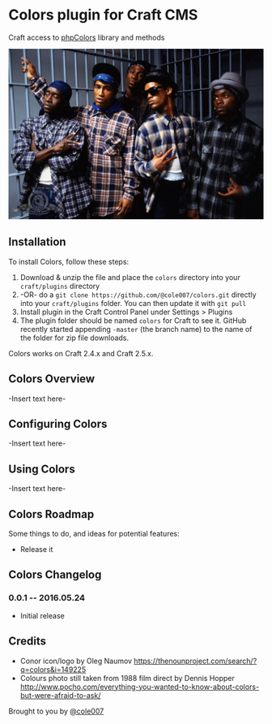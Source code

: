 # Colors plugin for Craft CMS

Craft access to [phpColors](https://github.com/mexitek/phpColors) library and methods

![Screenshot](resources/screenshots/COLORS-still-011-x.jpg)


## Installation

To install Colors, follow these steps:

1. Download & unzip the file and place the `colors` directory into your `craft/plugins` directory
2.  -OR- do a `git clone https://github.com/@cole007/colors.git` directly into your `craft/plugins` folder.  You can then update it with `git pull`
3. Install plugin in the Craft Control Panel under Settings > Plugins
4. The plugin folder should be named `colors` for Craft to see it.  GitHub recently started appending `-master` (the branch name) to the name of the folder for zip file downloads.

Colors works on Craft 2.4.x and Craft 2.5.x.

## Colors Overview

-Insert text here-

## Configuring Colors

-Insert text here-

## Using Colors

-Insert text here-

## Colors Roadmap

Some things to do, and ideas for potential features:

* Release it

## Colors Changelog

### 0.0.1 -- 2016.05.24

* Initial release

## Credits

- Conor icon/logo by Oleg Naumov 
https://thenounproject.com/search/?q=colors&i=149225
- Colours photo still taken from 1988 film direct by Dennis Hopper http://www.pocho.com/everything-you-wanted-to-know-about-colors-but-were-afraid-to-ask/

Brought to you by [@cole007](http://ournameismud.co.uk/)